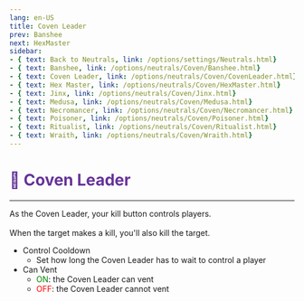 ```yaml
---
lang: en-US
title: Coven Leader
prev: Banshee
next: HexMaster
sidebar:
- { text: Back to Neutrals, link: /options/settings/Neutrals.html}
- { text: Banshee, link: /options/neutrals/Coven/Banshee.html}
- { text: Coven Leader, link: /options/neutrals/Coven/CovenLeader.html}
- { text: Hex Master, link: /options/neutrals/Coven/HexMaster.html}
- { text: Jinx, link: /options/neutrals/Coven/Jinx.html}
- { text: Medusa, link: /options/neutrals/Coven/Medusa.html} 
- { text: Necromancer, link: /options/neutrals/Coven/Necromancer.html}
- { text: Poisoner, link: /options/neutrals/Coven/Poisoner.html}
- { text: Ritualist, link: /options/neutrals/Coven/Ritualist.html}
- { text: Wraith, link: /options/neutrals/Coven/Wraith.html}
---
```


# <font color="#663399">🧙 Coven Leader</font> <Badge text="Coven" type="tip" vertical="middle"/>
---

As the Coven Leader, your kill button controls players.<br><br>
When the target makes a kill, you'll also kill the target.
* Control Cooldown
  * Set how long the Coven Leader has to wait to control a player
* Can Vent
  * <font color=green>ON</font>: the Coven Leader can vent
  * <font color=red>OFF</font>: the Coven Leader cannot vent